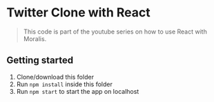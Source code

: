 # Twitter Clone with React

> This code is part of the youtube series on how to use React with Moralis.

## Getting started

1. Clone/download this folder
2. Run `npm install` inside this folder
3. Run `npm start` to start the app on localhost
